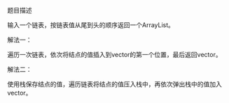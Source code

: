 题目描述

输入一个链表，按链表值从尾到头的顺序返回一个ArrayList。

解法一：

遍历一次链表，依次将结点的值插入到vector的第一个位置，最后返回vector。

解法二：

使用栈保存结点的值，遍历链表将结点的值压入栈中，再依次弹出栈中的值加入vector。
